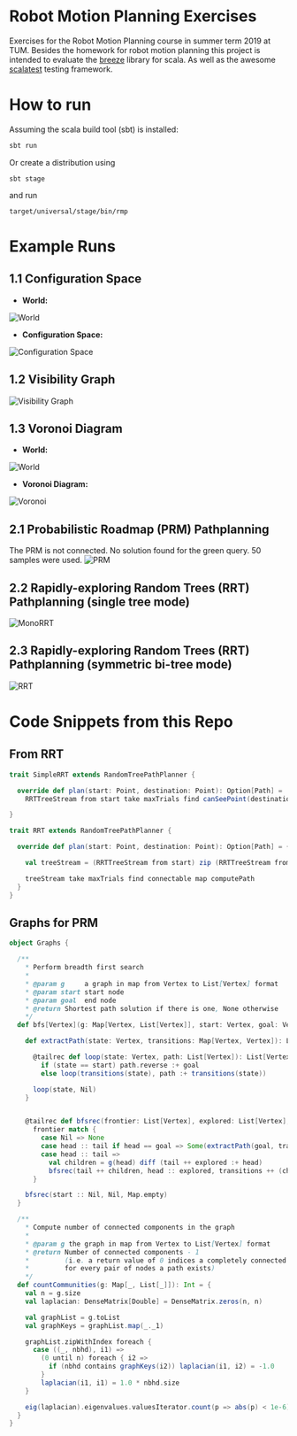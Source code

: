 # Robot Motion Planning Exercises
Exercises for the Robot Motion Planning course in summer term 2019 at TUM.
Besides the homework for robot motion planning this project is intended to evaluate the [breeze](https://github.com/scalanlp/breeze) library
for scala. As well as the awesome [scalatest](http://www.scalatest.org/) testing framework.

# How to run
Assuming the scala build tool (sbt) is installed:
```bash
sbt run
```

Or create a distribution using
```
sbt stage
```
and run
```
target/universal/stage/bin/rmp
```

# Example Runs
## 1.1 Configuration Space

- __World:__

![World](ex/cs_world.png)

- __Configuration Space:__

![Configuration Space](ex/cs.png)

## 1.2 Visibility Graph
![Visibility Graph](ex/visibility_graph.png)

## 1.3 Voronoi Diagram
- __World:__

![World](ex/voronoi_world.png)

- __Voronoi Diagram:__

![Voronoi](ex/voronoi.png)

## 2.1 Probabilistic Roadmap (PRM) Pathplanning
The PRM is not connected. No solution found for the green query. 50 samples were used.
![PRM](ex/prm.png)

## 2.2 Rapidly-exploring Random Trees (RRT) Pathplanning (single tree mode)
![MonoRRT](ex/rrt_single.png)

## 2.3 Rapidly-exploring Random Trees (RRT) Pathplanning (symmetric bi-tree mode)
![RRT](ex/rrt_sym.png)

# Code Snippets from this Repo
## From RRT
```scala
trait SimpleRRT extends RandomTreePathPlanner {

  override def plan(start: Point, destination: Point): Option[Path] =
    RRTTreeStream from start take maxTrials find canSeePoint(destination) map computePath(destination)

}
```
```scala
trait RRT extends RandomTreePathPlanner {

  override def plan(start: Point, destination: Point): Option[Path] = {

    val treeStream = (RRTTreeStream from start) zip (RRTTreeStream from destination)

    treeStream take maxTrials find connectable map computePath
  }
}
```
## Graphs for PRM
```scala
object Graphs {

  /**
    * Perform breadth first search
    *
    * @param g     a graph in map from Vertex to List[Vertex] format
    * @param start start node
    * @param goal  end node
    * @return Shortest path solution if there is one, None otherwise
    */
  def bfs[Vertex](g: Map[Vertex, List[Vertex]], start: Vertex, goal: Vertex): Option[List[Vertex]] = {

    def extractPath(state: Vertex, transitions: Map[Vertex, Vertex]): List[Vertex] = {

      @tailrec def loop(state: Vertex, path: List[Vertex]): List[Vertex] =
        if (state == start) path.reverse :+ goal
        else loop(transitions(state), path :+ transitions(state))

      loop(state, Nil)
    }


    @tailrec def bfsrec(frontier: List[Vertex], explored: List[Vertex], transitions: Map[Vertex, Vertex]): Option[List[Vertex]] =
      frontier match {
        case Nil => None
        case head :: tail if head == goal => Some(extractPath(goal, transitions))
        case head :: tail =>
          val children = g(head) diff (tail ++ explored :+ head)
          bfsrec(tail ++ children, head :: explored, transitions ++ (children map (c => c -> head)))
      }

    bfsrec(start :: Nil, Nil, Map.empty)
  }

  /**
    * Compute number of connected components in the graph
    *
    * @param g the graph in map from Vertex to List[Vertex] format
    * @return Number of connected components - 1
    *         (i.e. a return value of 0 indices a completely connected graph, such that
    *         for every pair of nodes a path exists)
    */
  def countCommunities(g: Map[_, List[_]]): Int = {
    val n = g.size
    val laplacian: DenseMatrix[Double] = DenseMatrix.zeros(n, n)

    val graphList = g.toList
    val graphKeys = graphList.map(_._1)

    graphList.zipWithIndex foreach {
      case ((_, nbhd), i1) =>
        (0 until n) foreach { i2 =>
          if (nbhd contains graphKeys(i2)) laplacian(i1, i2) = -1.0
        }
        laplacian(i1, i1) = 1.0 * nbhd.size
    }

    eig(laplacian).eigenvalues.valuesIterator.count(p => abs(p) < 1e-6)
  }
}
```

